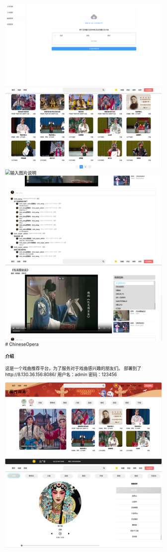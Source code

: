 ![输入图片说明](Python/1737201179717.jpg)![输入图片说明](Python/1737201179638.jpg)![输入图片说明](Python/1737201179528.jpg)![输入图片说明](Python/1737201179508.jpg)![输入图片说明](Python/1737201179453.jpg)# ChineseOpera

#### 介绍
这是一个戏曲推荐平台，为了服务对于戏曲感兴趣的朋友们。
部署到了http://8.130.36.156:8086/
用户名：admin
密码：123456



![输入图片说明](1737201179348.jpg)![输入图片说明](Python/1737201179428.jpg)
